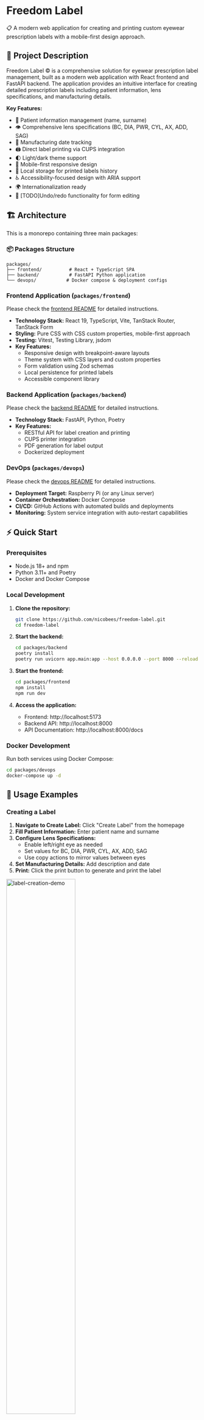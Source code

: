 # Freedom Label

📋 A modern web application for creating and printing custom eyewear prescription labels with a mobile-first design approach.

## 📝 Project Description

Freedom Label © is a comprehensive solution for eyewear prescription label management, built as a modern web application with React frontend and FastAPI backend. The application provides an intuitive interface for creating detailed prescription labels including patient information, lens specifications, and manufacturing details.

**Key Features:**

- 🏥 Patient information management (name, surname)
- 👁️ Comprehensive lens specifications (BC, DIA, PWR, CYL, AX, ADD, SAG)
- 📅 Manufacturing date tracking
- 🖨️ Direct label printing via CUPS integration
- 🌓 Light/dark theme support
- 📱 Mobile-first responsive design
- 💾 Local storage for printed labels history
- ♿ Accessibility-focused design with ARIA support
- 🌍 Internationalization ready
- 🔄 [TODO]Undo/redo functionality for form editing

## 🏗️ Architecture

This is a monorepo containing three main packages:

### 📦 Packages Structure

```
packages/
├── frontend/          # React + TypeScript SPA
├── backend/           # FastAPI Python application
└── devops/           # Docker compose & deployment configs
```

### Frontend Application (`packages/frontend`)

Please check the [frontend README](packages/frontend/README.md) for detailed instructions.

- **Technology Stack:** React 19, TypeScript, Vite, TanStack Router, TanStack Form
- **Styling:** Pure CSS with CSS custom properties, mobile-first approach
- **Testing:** Vitest, Testing Library, jsdom
- **Key Features:**
  - Responsive design with breakpoint-aware layouts
  - Theme system with CSS layers and custom properties
  - Form validation using Zod schemas
  - Local persistence for printed labels
  - Accessible component library

### Backend Application (`packages/backend`)

Please check the [backend README](packages/backend/README.md) for detailed instructions.

- **Technology Stack:** FastAPI, Python, Poetry
- **Key Features:**
  - RESTful API for label creation and printing
  - CUPS printer integration
  - PDF generation for label output
  - Dockerized deployment

### DevOps (`packages/devops`)

Please check the [devops README](packages/devops/README.md) for detailed instructions.

- **Deployment Target:** Raspberry Pi (or any Linux server)
- **Container Orchestration:** Docker Compose
- **CI/CD:** GitHub Actions with automated builds and deployments
- **Monitoring:** System service integration with auto-restart capabilities

## ⚡ Quick Start

### Prerequisites

- Node.js 18+ and npm
- Python 3.11+ and Poetry
- Docker and Docker Compose

### Local Development

1. **Clone the repository:**

   ```bash
   git clone https://github.com/nicobees/freedom-label.git
   cd freedom-label
   ```

2. **Start the backend:**

   ```bash
   cd packages/backend
   poetry install
   poetry run uvicorn app.main:app --host 0.0.0.0 --port 8000 --reload
   ```

3. **Start the frontend:**

   ```bash
   cd packages/frontend
   npm install
   npm run dev
   ```

4. **Access the application:**
   - Frontend: http://localhost:5173
   - Backend API: http://localhost:8000
   - API Documentation: http://localhost:8000/docs

### Docker Development

Run both services using Docker Compose:

```bash
cd packages/devops
docker-compose up -d
```

## 📸 Usage Examples

### Creating a Label

1. **Navigate to Create Label:** Click "Create Label" from the homepage
2. **Fill Patient Information:** Enter patient name and surname
3. **Configure Lens Specifications:**
   - Enable left/right eye as needed
   - Set values for BC, DIA, PWR, CYL, AX, ADD, SAG
   - Use copy actions to mirror values between eyes
4. **Set Manufacturing Details:** Add description and date
5. **Print:** Click the print button to generate and print the label

<img src="docs/resources/frontend-demo.gif" alt="label-creation-demo" width="60%"/>

### Theme Switching

Toggle between light and dark themes using the ☀️/🌙 button in the header.

### Form Navigation

The application includes:

- Dirty state detection for unsaved changes
- Undo/redo functionality for form edits
- Auto-save to local storage for recovery

## 🛠️ Configuration

### DevOps Configuration

Please check the [devops README](packages/devops/README.md) for detailed instructions.

Set up deployment variables in `packages/devops/.env`:

```bash
# Docker image versions
BACKEND_VERSION=b-0.0.4
FRONTEND_VERSION=f-0.0.6

# Container registry
GITHUB_USERNAME=your-username
GITHUB_REPOSITORY_NAME=freedom-label
GITHUB_IMAGE_BACKEND=freedom-label-backend
GITHUB_IMAGE_FRONTEND=freedom-label-frontend

# Deployment target
RPI_HOST=your-raspberry-pi-ip
RPI_USERNAME=your-username
```

## 🚀 Deployment

### Production Deployment (Raspberry Pi)

Please check the [Raspberry Pi Configuration](packages/devops/raspberry-pi-config.md) for detailed instructions.

1. **Prepare the Raspberry Pi:**

   ```bash
   # Install Docker
   curl -fsSL https://get.docker.com -o get-docker.sh
   sudo sh get-docker.sh

   # Enable user lingering for auto-start
   sudo loginctl enable-linger $USER
   ```

2. **Clone and configure:**

   ```bash
   git clone https://github.com/nicobees/freedom-label.git
   cd freedom-label/packages/devops
   cp .env.example .env
   # Edit .env with your configuration
   ```

3. **Set up systemd service:**

   ```bash
   sudo cp freedom-label.service /etc/systemd/system/
   sudo systemctl daemon-reload
   sudo systemctl enable freedom-label.service
   sudo systemctl start freedom-label.service
   ```

4. **Deploy using CI/CD:**
   - Push to the main branch triggers automatic deployment
   - Or manually run deployment scripts in `packages/devops/scripts/`

### Manual Deployment

Use the provided scripts for manual updates:

```bash
cd packages/devops/scripts
./pull-images.sh --b "0.0.4" --f "0.0.6"
./deploy.sh --b "0.0.4" --f "0.0.6"
```

## 🧪 Testing

### Frontend Testing

```bash
cd packages/frontend
npm test                    # Run all tests
npm run test:coverage       # Run with coverage report
npm run test:ui            # Interactive test UI
```

### Backend Testing

```bash
cd packages/backend
poetry run pytest          # Run all tests
poetry run pytest --cov    # Run with coverage
```

## 🔧 Development Guidelines

### Code Style

- **Frontend:** ESLint + Prettier with TypeScript strict mode
- **Backend:** Black + isort + mypy for Python
- **CSS:** Pure CSS with BEM-inspired naming, mobile-first approach
- **Testing:** Comprehensive unit tests with Testing Library patterns

### Architecture Principles

- **Mobile-first responsive design**
- **Accessibility as a core requirement**
- **Progressive enhancement**
- **Clean separation of concerns**
- **Comprehensive error handling**

## 📄 License

This project is licensed under the Apache License 2.0 - see the [LICENSE](LICENSE) file for details.

## 🚀 Roadmap

- [ ] List view of printed labels with search/filter
- [ ] Undo/redo feature in form editing
- [ ] Firebase backend for cloud storage and sync
- [ ] Fully automated release process (using GitHub Actions and Raspberry Pi Connect service)
